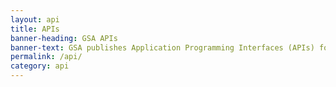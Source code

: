 ```yaml
---
layout: api
title: APIs
banner-heading: GSA APIs
banner-text: GSA publishes Application Programming Interfaces (APIs) for many of our open datasets. This provides information to the public in a standardized and machine-readable format for public use. These APIs cover a range of important data and functionality. Software developers and researchers can use these resources to help people find useful government information.
permalink: /api/
category: api
---
```

